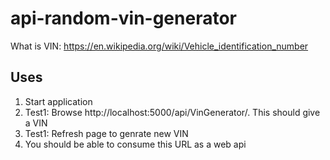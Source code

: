 # api-random-vin-generator

What is VIN: https://en.wikipedia.org/wiki/Vehicle_identification_number

## Uses

1. Start application
2. Test1: Browse http://localhost:5000/api/VinGenerator/. This should give a VIN
3. Test1: Refresh page to genrate new VIN
4. You should be able to consume this URL as a web api
